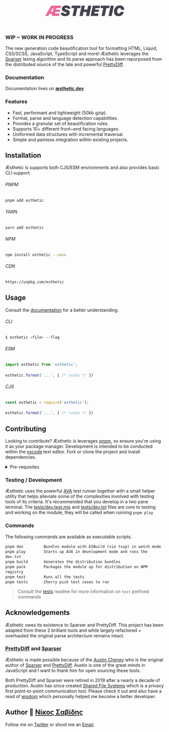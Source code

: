 <br>
<p align="center">
<a href="https://æsthetic.dev">
<img src="https://raw.githubusercontent.com/panoply/esthetic/next/docs/src/assets/svg/esthetic.svg" width="250px">
</a>
</p>

<br>

### WIP ~ WORK IN PROGRESS

The new generation code beautification tool for formatting HTML, Liquid, CSS/SCSS, JavaScript, TypeScript and more! Æsthetic leverages the [Sparser](https://sparser.io/docs-html/tech-documentation.xhtml#universal-parse-model) lexing algorithm and its parse approach has been repurposed from the distributed source of the late and powerful [PrettyDiff](https://github.com/prettydiff/prettydiff/blob/master/options.md).

### Documentation

Documentation lives on **[æsthetic.dev](https://æsthetic.dev)**

### Features

- Fast, performant and lightweight (50kb gzip).
- Format, parse and language detection capabilities.
- Provides a granular set of beautification rules.
- Supports 10+ different front~end facing languages.
- Uniformed data structures with incremental traversal.
- Simple and painless integration within existing projects.

## Installation

Æsthetic is supports both CJS/ESM environments and also provides basic CLI support.

###### PNPM

```bash
pnpm add esthetic
```

###### YARN

```bash
yarn add esthetic
```

###### NPM

```bash
npm install esthetic --save
```

###### CDN

```bash
https://unpkg.com/esthetic
```

## Usage

Consult the [documentation](https://æsthetic.dev) for a better understanding.

###### CLI

```bash
$ esthetic <file> --flag
```

###### ESM

<!--prettier-ignore-->
```js
import esthetic from 'esthetic';

esthetic.format('...', { /* rules */ })

```

###### CJS

<!--prettier-ignore-->
```js
const esthetic = require('esthetic');

esthetic.format('...', { /* rules */ })

```

## Contributing

Looking to contribute? Æsthetic is leverages [pnpm](https://pnpm.js.org/), so ensure you're using it as your package manager. Development is intended to be conducted within the [vscode](https://code.visualstudio.com/) text editor. Fork or clone the project and install dependencies.

<details>
<summary>
  Pre-requisites
</summary>
<p>

- [Git](https://git-scm.com/)
- [Node v16^](https://nodejs.org/)
- [Pnpm v7^](https://pnpm.js.org/)
- [VSCode](https://code.visualstudio.com/)

</p>
</details>

### Testing / Development

Æsthetic uses the powerful [AVA](https://github.com/avajs/ava) test runner together with a small helper utility that helps alleviate some of the complexities involved with testing tools of its criteria. It's recommended that you develop in a two pane terminal. The [tests/dev.test.mjs](/tests/dev.test.mjs) and [tests/dev.txt](/tests/dev.txt) files are core to testing and working on the module, they will be called when running `pnpm play`

### Commands

The following commands are available as executable scripts.

```
pnpm dev         Bundles module with ESBuild (via tsup) in watch mode
pnpm play        Starts up AVA in development mode and runs the dev.txt
pnpm build       Generates the distribution bundles
pnpm pack        Packages the module up for distribution on NPM registry
pnpm test        Runs all the tests
pnpm tests       Cherry pick test cases to run
```

> Consult the [tests](/tests/) readme for more information on `test` prefixed commands

## Acknowledgements

Æsthetic owes its existence to Sparser and PrettyDiff. This project has been adapted from these 2 brilliant tools and while largely refactored + overhauled the original parse architecture remains intact.

### [PrettyDiff](https://github.com/prettydiff/prettydiff) and [Sparser](https://github.com/unibeautify/sparser)

Æsthetic is made possible because of the [Austin Cheney](https://github.com/prettydiff) who is the original author of [Sparser](https://github.com/unibeautify/sparser) and [PrettyDiff](https://github.com/prettydiff/prettydiff). Austin is one of the great minds in JavaScript and I want to thank him for open sourcing these tools.

Both PrettyDiff and Sparser were retired in 2019 after a nearly a decade of production. Austin has since created [Shared File Systems](https://github.com/prettydiff/share-file-systems) which is a privacy first point-to-point communication tool. Please check it out and also have a read of
[wisdom](https://github.com/prettydiff/wisdom) which personally helped me become a better developer.

## Author 🥛 [Νίκος Σαβίδης](mailto:nicos@gmx.com)

Follow me on [Twitter](https://twitter.com/niksavvidis) or shoot me an [Email](mailto:n.savvidis@gmx.com).
